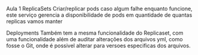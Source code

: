 Aula 1
ReplicaSets
Criar/replicar pods caso algum falhe enquanto funcione, este serviço gerencia a disponibilidade de pods em quantidade de quantas replicas vamos manter

Deployments
Também tem a mesma funcionalidade do Replicaset, com uma funcionalidade além de auditar alterações dos arquivos yml, como fosse o Git, onde é possivel 
alterar para versoes especificas dos arquivos.
